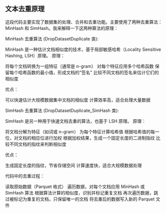## 文本去重原理
这段代码主要实现了数据集的处理、合并和去重功能。主要使用了两种去重算法：MinHash 和 SimHash。我来解释一下这两种算法的原理：

MinHash 去重算法 (DropDatasetDuplicate 类):

MinHash 是一种估计文档相似度的技术，基于局部敏感哈希（Locality Sensitive Hashing, LSH）原理。
原理：

将每个文档转换为一组特征（通常是 n-gram）
对每个特征应用多个哈希函数
保留每个哈希函数的最小值，形成文档的"签名"
比较不同文档的签名来估计它们的相似度

优点：

可以快速估计大规模数据集中文档的相似度
计算效率高，适合处理大量数据


SimHash 去重算法 (DropDatasetDuplicate_SimHash 类):

SimHash 是另一种用于快速文档去重的算法，也基于 LSH 原理。
原理：

将文档分解为特征（如词或 n-gram）
为每个特征计算哈希值
根据哈希值的每一位，对文档的相应位进行加权
根据加权结果，生成一个固定长度的二进制指纹
比较不同文档的指纹来判断相似度

优点：

生成固定长度的指纹，节省存储空间
计算速度快，适合大规模数据处理

代码中的去重过程：

读取原始数据（Parquet 格式）
遍历数据，对每个文档应用 MinHash 或 SimHash 算法
根据算法计算的相似度，识别并标记重复文档
再次遍历数据，跳过被标记为重复的文档，只保留唯一的文档
将去重后的数据写入新的 Parquet 文件